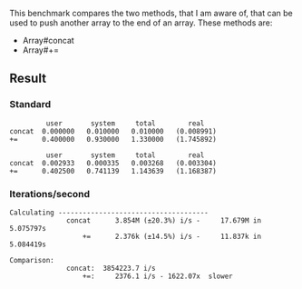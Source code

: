 This benchmark compares the two methods, that I am aware of, that can be used to push another array to the end of an array. These methods are:
* Array#concat
* Array#+=

## Result
### Standard
```
         user       system     total        real
concat  0.000000   0.010000   0.010000   (0.008991)
+=      0.400000   0.930000   1.330000   (1.745892)

         user       system     total        real
concat  0.002933   0.000335   0.003268   (0.003304)
+=      0.402500   0.741139   1.143639   (1.168387)
```

### Iterations/second
```
Calculating -------------------------------------
              concat      3.854M (±20.3%) i/s -     17.679M in   5.075797s
                  +=      2.376k (±14.5%) i/s -     11.837k in   5.084419s

Comparison:
              concat:  3854223.7 i/s
                  +=:     2376.1 i/s - 1622.07x  slower
```
